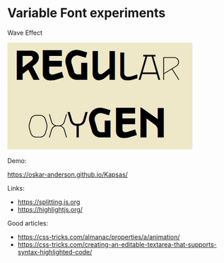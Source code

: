 # Variable Font experiments

Wave Effect

![Wave](./_doc/pic/demo_pic_wave.png)

Demo:

https://oskar-anderson.github.io/Kapsas/

Links:

* https://splitting.js.org
* https://highlightjs.org/

Good articles:

* https://css-tricks.com/almanac/properties/a/animation/
* https://css-tricks.com/creating-an-editable-textarea-that-supports-syntax-highlighted-code/